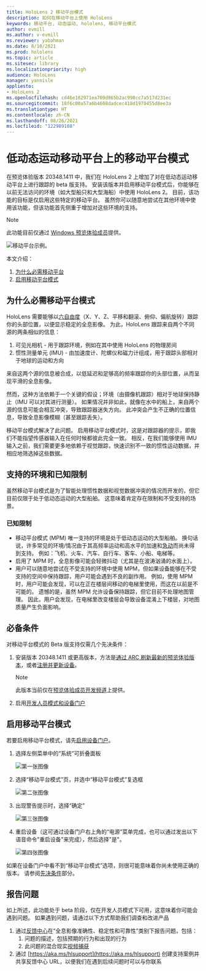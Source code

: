 ```yaml
---
title: HoloLens 2 移动平台模式
description: 如何在移动平台上使用 HoloLens
keywords: 移动平台, 动态运动, hololens, 移动平台模式
author: evmill
ms.author: v-evmill
ms.reviewer: yabahman
ms.date: 8/10/2021
ms.prod: hololens
ms.topic: article
ms.sitesec: library
ms.localizationpriority: high
audience: HoloLens
manager: yannisle
appliesto:
- HoloLens 2
ms.openlocfilehash: cd46e162971ea709d865b2ac998cc7a517d231ec
ms.sourcegitcommit: 18f6c00a57a6b4608dadcec418d1970455d8ee3a
ms.translationtype: HT
ms.contentlocale: zh-CN
ms.lasthandoff: 08/26/2021
ms.locfileid: "122989188"
---
```

# <a name="moving-platform-mode-on-low-dynamic-motion-moving-platforms"></a>低动态运动移动平台上的移动平台模式

在预览体验版本 20348.1411 中，我们在 HoloLens 2 上增加了对在低动态运动移动平台上进行跟踪的 beta 版支持。 安装该版本并启用移动平台模式后，你能够在以前无法访问的环境（如大型船只和大型海船）中使用 HoloLens 2。 目前，该功能的目标是仅启用这些特定的移动平台。 虽然你可以随意地尝试在其他环境中使用该功能，但该功能首先侧重于增加对这些环境的支持。

> [!NOTE]
> 此功能目前仅通过 [Windows 预览体验成员](hololens-insider.md)提供。

![移动平台示例。](./images/mpm-compare.gif)

本文介绍：

1. [为什么必需移动平台](#why-moving-platform-mode-is-necessary)
1. [启用移动平台模式](#enabling-moving-platform-mode)

## <a name="why-moving-platform-mode-is-necessary"></a>为什么必需移动平台模式

HoloLens 需要能够以[六自由度](https://en.wikipedia.org/wiki/Six_degrees_of_freedom)（X、Y、Z、平移和翻滚、俯仰、偏航旋转）跟踪你的头部位置，以便显示稳定的全息影像。 为此，HoloLens 跟踪来自两个不同源的两条相似的信息：

1. 可见光相机 - 用于跟踪环境，例如在其中使用 HoloLens 的物理房间
1. 惯性测量单元 (IMU) - 由加速度计、陀螺仪和磁力计组成，用于跟踪头部相对于地球的运动和方向

来自这两个源的信息被合成，以低延迟和足够高的频率跟踪你的头部位置，从而呈现平滑的全息影像。

然而，这种方法依赖于一个关键的假设；环境（由摄像机跟踪）相对于地球保持静止（IMU 可以对其进行测量）。 如果情况并非如此，就像在水中的船上，来自两个源的信息可能会相互冲突，导致跟踪器迷失方向。 此冲突会产生不正确的位置信息，导致全息影像模糊（甚至跟踪丢失）。

移动平台模式解决了此问题。 启用移动平台模式时，这是对跟踪器的提示，即我们不能指望传感器输入在任何时候都彼此完全一致。 相反，在我们能够使用 IMU 输入之前，我们需要更多地依赖于视觉跟踪，快速识别不一致的惯性运动数据，并相应地筛选掉这些数据。

## <a name="supported-environments-and-known-limitations"></a>支持的环境和已知限制

虽然移动平台模式是为了智能处理惯性数据和视觉数据冲突的情况而开发的，但它目前仅限于处于低动态运动的大型船舶。 这意味着肯定存在限制和不受支持的场景。

### <a name="known-limitations"></a>已知限制

- 移动平台模式 (MPM) 唯一支持的环境是处于低动态运动的大型船舶。 换句话说，许多常见的环境/情况由于其高频率运动和高水平的加速和[急动](https://en.wikipedia.org/wiki/Jerk_(physics))而尚未得到支持。 例如：飞机、火车、汽车、自行车、客车、小船、电梯等。
- 启用了 MPM 时，全息影像可能会轻微抖动（尤其是在波涛汹涌的水面上）。
- 用户可以随意地尝试在不受支持的环境中使用 MPM，但如果设备能够在不受支持的空间中保持跟踪，用户可能会遇到不良的副作用。 例如，使用 MPM 时，用户可能会发现，可以在正在楼层间移动的电梯里使用，而这在以前是不可能的。 遗憾的是，虽然 MPM 允许设备保持跟踪，但它目前不处理地图管理。 因此，用户会发现，在电梯里改变楼层会导致设备混淆上下楼层，对地图质量产生负面影响。

## <a name="prerequisites"></a>必备条件

对移动平台模式的 Beta 版支持仅需几个先决条件：

1. 安装版本 20348.1411 或更高版本，方法是[通过 ARC 刷新最新的预览体验版本](hololens-insider.md#ffu-download-and-flash-directions)，或者[注册并更新设备](hololens-insider.md#start-receiving-insider-builds)。

   > [!NOTE]
   > 此版本当前仅在[预览体验成员开发频道](hololens-insider.md#start-receiving-insider-builds)上提供。

2. 启用[开发人员模式和设备门户](/mixed-reality/develop/platform-capabilities-and-apis/using-the-windows-device-portal)

## <a name="enabling-moving-platform-mode"></a>启用移动平台模式

若要启用移动平台模式，请先[启用设备门户](/windows/mixed-reality/develop/platform-capabilities-and-apis/using-the-windows-device-portal)。

1. 选择左侧菜单中的“系统”可折叠面板

   ![第一张图像](.\images\moving-platform-1w.png)

2. 选择“移动平台模式”页，并选中“移动平台模式”复选框 

    ![第二张图像](.\images\moving-platform-2z.png)

3. 出现警告提示时，选择“确定”

   ![第三张图像](.\images\moving-platform-3w.png)

4. 重启设备（这可通过设备门户右上角的“电源”菜单完成，也可以通过发出以下语音命令&quot;重启设备&quot;来完成），然后选择&quot;是&quot;。

   ![第四张图像](.\images\moving-platform-4z.png)

如果在设备门户中看不到“移动平台模式”选项，则很可能意味着你尚未使用正确的版本。 请参阅[先决条件](#prerequisites)部分。

## <a name="reporting-issues"></a>报告问题

如上所述，此功能处于 beta 阶段，仅在开发人员模式下可用，这意味着你可能会遇到问题。 如果遇到问题，请通过以下方式帮助我们调查和改进产品

1. 通过[反馈中心](hololens-feedback.md)在“全息影像准确性、稳定性和可靠性”类别下报告问题，包括：
    1. 问题的描述，包括预期的行为和出现的行为
    1. 此问题的混合现实[视频捕获](holographic-photos-and-videos.md#capture-a-mixed-reality-video)
2.  通过 [https://aka.ms/hlsupport](https://aka.ms/hlsupport) 创建支持案例并共享反馈中心 URL，以便我们在遇到后续问题时可以与你联系